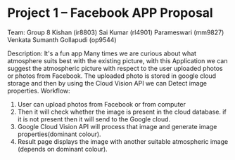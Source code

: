 # Project 1 – Facebook APP Proposal
Team: Group 8
Kishan (ir8803)
Sai Kumar (rl4901)
Parameswari (mm9827)
Venkata Sumanth Gollapudi (op9544)

Description:
It's a fun app Many times we are curious about what atmosphere suits best with the existing picture, with this Application we can suggest the atmospheric picture with respect to the user uploaded photos or photos from Facebook. The uploaded photo is stored in google cloud storage and then by using the Cloud Vision API we can Detect image properties.
Workflow:
1.	User can upload photos from Facebook or from computer
2.	Then it will check whether the image is present in the cloud database. if it is not present then it will send to the Google cloud.
3.	Google Cloud Vision API will process that image and generate image properties(dominant colour).
4.	Result page displays the image with another suitable atmospheric image (depends on dominant colour).
